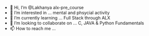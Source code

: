 - 👋 Hi, I’m @Lakhanya alx-pre_course
- 👀 I’m interested in ... mental and phsycial activity
- 🌱 I’m currently learning ... Full Stack through ALX 
- 💞️ I’m looking to collaborate on ... C, JAVA & Python Fundamentals
- 📫 How to reach me ...

<!---
Lakhanya/Lakhanya is a ✨ special ✨ repository because its `README.md` (this file) appears on your GitHub profile.
You can click the Preview link to take a look at your changes.
--->
